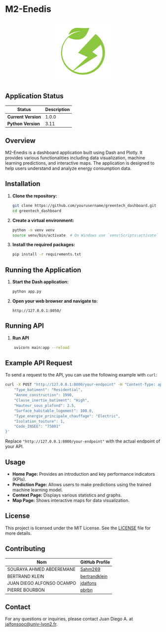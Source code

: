 # M2-Enedis

<p align="center">
    <img src="assets/logo.png" alt="M2-Enedis Logo" width="200">
</p>

## Application Status

| Status                | Description                          |
|-----------------------|--------------------------------------|
| **Current Version**   | 1.0.0                                |
| **Python Version**    | 3.11                                 |

## Overview

M2-Enedis is a dashboard application built using Dash and Plotly. It provides various functionalities including data visualization, machine learning predictions, and interactive maps. The application is designed to help users understand and analyze energy consumption data.


## Installation

1. **Clone the repository:**
    ```sh
    git clone https://github.com/yourusername/greentech_dashboard.git
    cd greentech_dashboard
    ```

2. **Create a virtual environment:**
    ```sh
    python -m venv venv
    source venv/bin/activate  # On Windows use `venv\Scripts\activate`
    ```

3. **Install the required packages:**
    ```sh
    pip install -r requirements.txt
    ```

## Running the Application

1. **Start the Dash application:**
    ```sh
    python app.py
    ```

2. **Open your web browser and navigate to:**
    ```
    http://127.0.0.1:8050/
    ```

## Running API

1. **Run API**
```sh
    uvicorn main:app --reload
```

## Example API Request

To send a request to the API, you can use the following example with `curl`:

```sh
curl -X POST "http://127.0.0.1:8000/your-endpoint" -H "Content-Type: application/json" -d '{
    "Type_batiment": "Residential",
    "Annee_construction": 1990,
    "Classe_inertie_batiment": "High",
    "Hauteur_sous_plafond": 2.5,
    "Surface_habitable_logement": 100.0,
    "Type_energie_principale_chauffage": "Electric",
    "Isolation_toiture": 1,
    "Code_INSEE": "75001"
}'
```

Replace `"http://127.0.0.1:8000/your-endpoint"` with the actual endpoint of your API.

## Usage

- **Home Page:** Provides an introduction and key performance indicators (KPIs).
- **Prediction Page:** Allows users to make predictions using the trained machine learning model.
- **Context Page:** Displays various statistics and graphs.
- **Map Page:** Shows interactive maps for data visualization.

## License

This project is licensed under the MIT License. See the [LICENSE](LICENSE) file for more details.

## Contributing

| Nom                        | GitHub Profile                     |
|----------------------------|------------------------------------|
| SOURAYA AHMED ABDEREMANE   | [Sahm269](https://github.com/Sahm269) |
| BERTRAND KLEIN             | [bertrandklein](https://github.com/bertrandklein) |
| JUAN DIEGO ALFONSO OCAMPO  | [jdalfons](https://github.com/jdalfons) |
| PIERRE BOURBON             | [pbrbn](https://github.com/pbrbn)  |

## Contact

For any questions or inquiries, please contact Juan Diego A. at [jalfonsooc@univ-lyon2.fr](mailto:jalfonsooc@univ-lyon2.fr).

